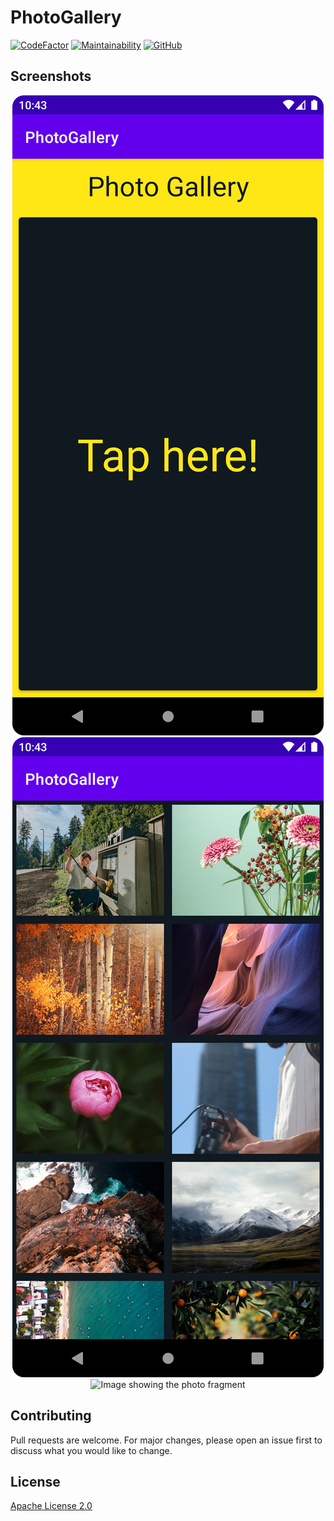 # PhotoGallery

[![CodeFactor](https://www.codefactor.io/repository/github/hier631/photogallery/badge)](https://www.codefactor.io/repository/github/hier631/photogallery)
[![Maintainability](https://api.codeclimate.com/v1/badges/30032ced23a853d5f4df/maintainability)](https://codeclimate.com/github/Hier631/PhotoGallery/maintainability)
[![GitHub](https://img.shields.io/github/license/Hier631/PhotoGallery)](https://choosealicense.com/licenses/apache-2.0/)

## Screenshots

<p align="center">
    <img src="./screenshots/fragment_title.png" title="Title Fragment" alt="Image showing the title fragment" />
    <img src="./screenshots/list_photos_fragment.png" title="List Photos Fragment" alt="Image showing the list photos fragment" />
    <img src="./screenshots/fragment_photo" title="Photo Fragment" alt="Image showing the photo fragment" />
</p>

## Contributing

Pull requests are welcome. For major changes, please open an issue first to discuss what you would like to change.

## License

[Apache License 2.0](https://choosealicense.com/licenses/apache-2.0/)